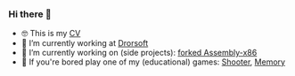 ### Hi there 👋
- 🤓 This is my [CV](https://chenpeleg.github.io/cv)
- 👷 I’m currently working at [Drorsoft](https://drorsoft.com)
- 🔭 I’m currently working on (side projects): [forked Assembly-x86](https://github.com/ChenPeleg/Assembly-x86)
- 🥱 If you're bored play one of my (educational) games: [Shooter](https://chenpeleg.github.io/Games/Shooter/ShooterMarket.html), [Memory](https://chenpeleg.github.io/Games/Memory/index.html) 
 
